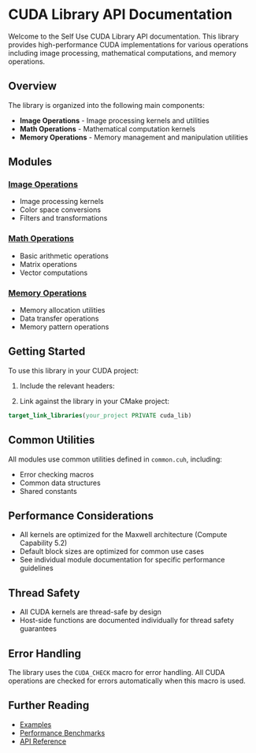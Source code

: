 # CUDA Library API Documentation

Welcome to the Self Use CUDA Library API documentation. This library provides high-performance CUDA implementations for various operations including image processing, mathematical computations, and memory operations.

## Overview

The library is organized into the following main components:

- **Image Operations** - Image processing kernels and utilities
- **Math Operations** - Mathematical computation kernels
- **Memory Operations** - Memory management and manipulation utilities

## Modules

### [Image Operations](image_ops.md)
- Image processing kernels
- Color space conversions
- Filters and transformations

### [Math Operations](math_ops.md)
- Basic arithmetic operations
- Matrix operations
- Vector computations

### [Memory Operations](memory_ops.md)
- Memory allocation utilities
- Data transfer operations
- Memory pattern operations

## Getting Started

To use this library in your CUDA project:

1. Include the relevant headers:

2. Link against the library in your CMake project:
```cmake
target_link_libraries(your_project PRIVATE cuda_lib)
```
## Common Utilities

All modules use common utilities defined in `common.cuh`, including:
- Error checking macros
- Common data structures
- Shared constants

## Performance Considerations

- All kernels are optimized for the Maxwell architecture (Compute Capability 5.2)
- Default block sizes are optimized for common use cases
- See individual module documentation for specific performance guidelines

## Thread Safety

- All CUDA kernels are thread-safe by design
- Host-side functions are documented individually for thread safety guarantees

## Error Handling

The library uses the `CUDA_CHECK` macro for error handling. All CUDA operations are checked for errors automatically when this macro is used.

## Further Reading

- [Examples](../examples/index.md)
- [Performance Benchmarks](../performance/index.md)
- [API Reference](./index.md)